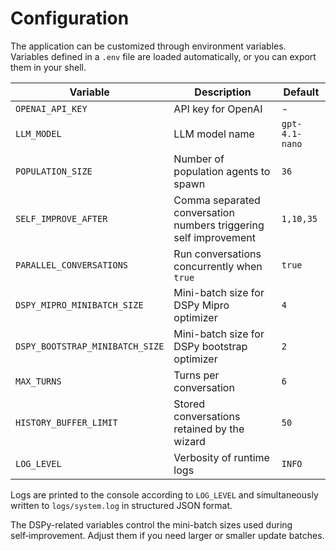 # Configuration

The application can be customized through environment variables.
Variables defined in a `.env` file are loaded automatically, or you can export them in your shell.

| Variable | Description | Default |
|----------|-------------|---------|
| `OPENAI_API_KEY` | API key for OpenAI | - |
| `LLM_MODEL` | LLM model name | `gpt-4.1-nano` |
| `POPULATION_SIZE` | Number of population agents to spawn | `36` |
| `SELF_IMPROVE_AFTER` | Comma separated conversation numbers triggering self improvement | `1,10,35` |
| `PARALLEL_CONVERSATIONS` | Run conversations concurrently when `true` | `true` |
| `DSPY_MIPRO_MINIBATCH_SIZE` | Mini-batch size for DSPy Mipro optimizer | `4` |
| `DSPY_BOOTSTRAP_MINIBATCH_SIZE` | Mini-batch size for DSPy bootstrap optimizer | `2` |
| `MAX_TURNS` | Turns per conversation | `6` |
| `HISTORY_BUFFER_LIMIT` | Stored conversations retained by the wizard | `50` |
| `LOG_LEVEL` | Verbosity of runtime logs | `INFO` |

Logs are printed to the console according to `LOG_LEVEL` and simultaneously
written to `logs/system.log` in structured JSON format.

The DSPy-related variables control the mini-batch sizes used during
self‑improvement. Adjust them if you need larger or smaller update batches.

